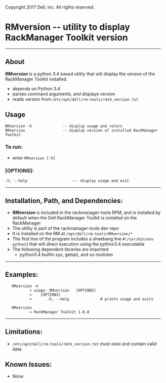 Copyright 2017 Dell, Inc. All rights reserved.

# RMversion -- utility to display RackManager Toolkit version

---

## About

***RMversion*** is a python 3.4 based utility that will display the version of the RackManager Toolkit installed.
* depends on Python 3.4
* parses command arguments, and displays version
* reads version from `/etc/opt/dell/rm-tools/rmtk_version.txt`

## Usage

```
RMversion -h              -- display usage and return
RMversion                 -- display version of installed RackManager Toolkit
```

### To run:

* enter `RMversion [-h]`

### [OPTIONS]:

```
-h, --help                    --- display usage and exit
```
---

## Installation, Path, and Dependencies:

* ***RMversion*** is included in the rackmanager-tools RPM, and is installed by default when the Dell RackManager Toolkit is installed on the RackManager
* The utility is part of the rackmanager-tools dev repo
* It is installed on the RM at `/opt/dell/rm-tools/RMversion/*`
* The first line of the program includes a sheebang line `#!/usr/bin/env python3` that will direct execution using the python3.4 executable
* The following dependent libraries are imported:
  *  python3.4 builtin sys, getopt, and os modules

---

## Examples:

```        
   RMversion -h
           > usage: RMversion   [OPTIONS]
           >    [OPTIONS]
           >       -h, --help              # prints usage and exits
           
   RMversion
           > RackManager Toolkit 1.0.0
```

---

## Limitations:
* `/etc/opt/dell/rm-tools/rmtk_version.txt` must exist and contain valid data

## Known Issues:
* None

